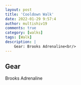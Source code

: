 ```yaml
---
layout: post
title: 'Cooldown Walk'
date: 2022-01-29 9:57:4
author: multishiv19
comments: true
category: [walks]
tags: [Walk]
description: |
    Gear: Brooks Adrenaline<br/>
---
```


## Gear
Brooks Adrenaline



<div width='100%' class='strava-embed-placeholder' data-embed-type='activity' data-embed-id='6601482237'></div>
<script src='https://strava-embeds.com/embed.js'></script>
